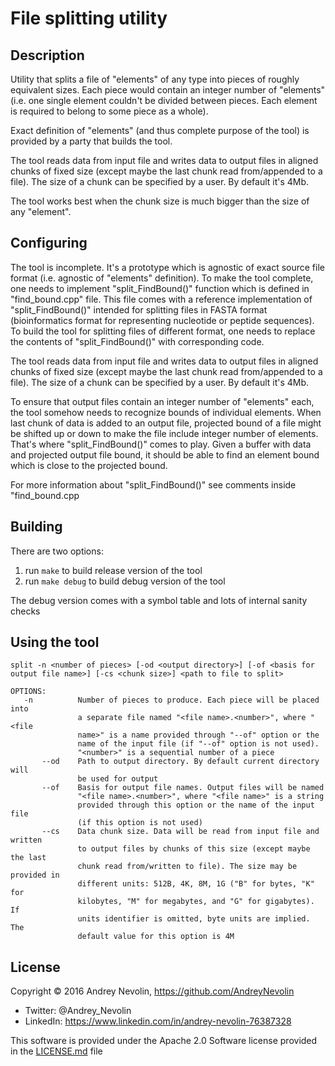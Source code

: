 # File splitting utility


## Description
Utility that splits a file of "elements" of any type into pieces of roughly
equivalent sizes. Each piece would contain an integer number of "elements"
(i.e. one single element couldn't be divided between pieces. Each element is
required to belong to some piece as a whole).

Exact definition of "elements" (and thus complete purpose of the tool) is
provided by a party that builds the tool.

The tool reads data from input file and writes data to output files in aligned
chunks of fixed size (except maybe the last chunk read from/appended to a file).
The size of a chunk can be specified by a user. By default it's 4Mb.

The tool works best when the chunk size is much bigger than the size of any
"element".

## Configuring
The tool is incomplete. It's a prototype which is agnostic of exact source file
format (i.e. agnostic of "elements" definition). To make the tool complete, one
needs to implement "split_FindBound()" function which is defined in
"find_bound.cpp" file. This file comes with a reference implementation of
"split_FindBound()" intended for splitting files in FASTA format (bioinformatics
format for representing nucleotide or peptide sequences). To build the tool for
splitting files of different format, one needs to replace the contents of
"split_FindBound()" with corresponding code.

The tool reads data from input file and writes data to output files in aligned
chunks of fixed size (except maybe the last chunk read from/appended to a file).
The size of a chunk can be specified by a user. By default it's 4Mb.

To ensure that output files contain an integer number of "elements" each, the
tool somehow needs to recognize bounds of individual elements. When last chunk of
data is added to an output file, projected bound of a file might be shifted up or
down to make the file include integer number of elements. That's where
"split_FindBound()" comes to play. Given a buffer with data and projected output
file bound, it should be able to find an element bound which is close to the
projected bound.

For more information about "split_FindBound()" see comments inside "find_bound.cpp

## Building
There are two options:

1. run ```make``` to build release version of the tool
2. run ```make debug``` to build debug version of the tool

The debug version comes with a symbol table and lots of internal sanity checks

## Using the tool
```
split -n <number of pieces> [-od <output directory>] [-of <basis for output file name>] [-cs <chunk size>] <path to file to split>

OPTIONS:
   -n          Number of pieces to produce. Each piece will be placed into
               a separate file named "<file name>.<number>", where "<file
               name>" is a name provided through "--of" option or the
               name of the input file (if "--of" option is not used).
               "<number>" is a sequential number of a piece
       --od    Path to output directory. By default current directory will
               be used for output
       --of    Basis for output file names. Output files will be named
               "<file name>.<number>", where "<file name>" is a string
               provided through this option or the name of the input file
               (if this option is not used)
       --cs    Data chunk size. Data will be read from input file and written
               to output files by chunks of this size (except maybe the last
               chunk read from/written to file). The size may be provided in
               different units: 512B, 4K, 8M, 1G ("B" for bytes, "K" for
               kilobytes, "M" for megabytes, and "G" for gigabytes). If
               units identifier is omitted, byte units are implied. The
               default value for this option is 4M
```

## License
Copyright © 2016 Andrey Nevolin, https://github.com/AndreyNevolin
 * Twitter: @Andrey_Nevolin
 * LinkedIn: https://www.linkedin.com/in/andrey-nevolin-76387328
  
This software is provided under the Apache 2.0 Software license provided in
the [LICENSE.md](LICENSE.md) file
